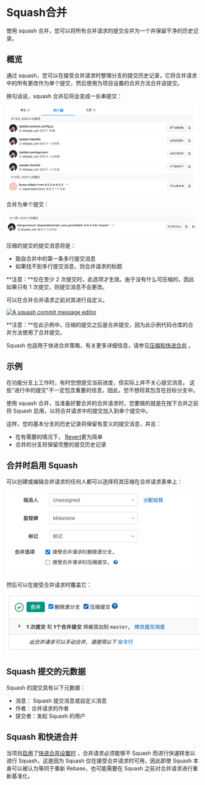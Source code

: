 # Squash合并[](#Squash合并 "Permalink")

使用 squash 合并，您可以将所有合并请求的提交合并为一个并保留干净的历史记录。

## 概览[](#overview "Permalink")

通过 squash，您可以在接受合并请求时整理分支的提交历史记录，它将合并请求中的所有更改作为单个提交，然后使用为项目设置的合并方法合并该提交。

换句话说，squash 合并后将会变成一长串提交：

[![List of commits from a merge request](/docs/img/squash_mr_commits.png)](/docs/img/squash_mr_commits.png)

合并为单个提交：

[![A squashed commit followed by a merge commit](/docs/img/squash_squashed_commit.png)](/docs/img/squash_squashed_commit.png)

压缩的提交的提交消息将是：

*   取自合并中的第一条多行提交消息
*   如果找不到多行提交消息，则合并请求的标题

**注意：**仅在至少 2 次提交时，此选项才生效。由于没有什么可压缩的，因此如果只有 1 次提交，则提交消息不会更改。

可以在合并合并请求之前对其进行自定义。

[![A squash commit message editor](img/618ce3d47266d9b45262489065b68cf7.png)](img/squash_mr_message.png)

**注意：**在此示例中，压缩的提交之后是合并提交，因为此示例代码仓库的合并方法使用了合并提交。

Squash 也适用于快进合并策略，有关更多详细信息，请参见[压缩和快进合并](#squash-and-fast-forward-merge) 。

## 示例[](#use-cases "Permalink")

在功能分支上工作时，有时您想提交当前进度，但实际上并不关心提交消息。 这些"进行中的提交"不一定包含重要的信息，因此，您不想将其包含在目标分支中。

使用 squash 合并，当准备好要合并的合并请求时，您要做的就是在按下合并之前将 Squash 启用，以将合并请求中的提交加入到单个提交中。

这样，您的基本分支的历史记录将保留有意义的提交消息，并且：

*   在有需要的情况下， [Revert](revert.md)更为简单
*   合并的分支将保留完整的提交历史记录

## 合并时启用 Squash[](#enabling-squash-for-a-merge-request "Permalink")

可以创建或编辑合并请求的任何人都可以选择将其压缩在合并请求表单上：

[![Squash commits checkbox on edit form](/docs/img/squash_edit_form.png)](/docs/img/squash_edit_form.png)

然后可以在接受合并请求时覆盖它：

[![Squash commits checkbox on accept merge request form](/docs/img/squash_mr_widget.png)](/docs/img/squash_mr_widget.png)

## Squash 提交的元数据[](#commit-metadata-for-squashed-commits "Permalink")

Squash 的提交具有以下元数据：

*   消息： Squash 提交消息或自定义消息
*   作者：合并请求的作者
*   提交者：发起 Squash 的用户

## Squash 和快进合并[](#squash-and-fast-forward-merge "Permalink")

当项目[启用](fast_forward.md#enabling-fast-forward-merges)了[快进合并设置时](fast_forward.md#enabling-fast-forward-merges) ，合并请求必须能够不 Squash 而进行快速转发以进行 Squash，这是因为 Squash 仅在接受合并请求时可用，因此即使 Squash 本身可以被认为等同于重新 Rebase，也可能需要在 Squash 之前对合并请求进行重新基准化。